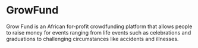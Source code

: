 # GrowFund
Grow Fund is an African for-profit crowdfunding platform that allows people to raise money for events ranging from life events such as celebrations and graduations to challenging circumstances like accidents and illnesses.
